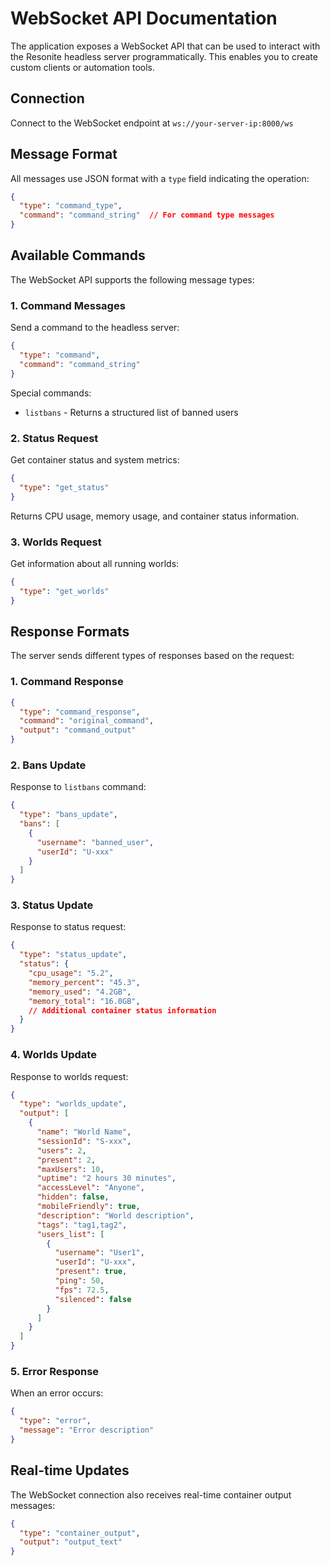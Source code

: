 # WebSocket API Documentation

The application exposes a WebSocket API that can be used to interact with the Resonite headless server programmatically.
This enables you to create custom clients or automation tools.

## Connection

Connect to the WebSocket endpoint at `ws://your-server-ip:8000/ws`

## Message Format

All messages use JSON format with a `type` field indicating the operation:

```json
{
  "type": "command_type",
  "command": "command_string"  // For command type messages
}
```

## Available Commands

The WebSocket API supports the following message types:

### 1. Command Messages

Send a command to the headless server:

```json
{
  "type": "command",
  "command": "command_string"
}
```

Special commands:

- `listbans` - Returns a structured list of banned users

### 2. Status Request

Get container status and system metrics:

```json
{
  "type": "get_status"
}
```

Returns CPU usage, memory usage, and container status information.

### 3. Worlds Request

Get information about all running worlds:

```json
{
  "type": "get_worlds"
}
```

## Response Formats

The server sends different types of responses based on the request:

### 1. Command Response

```json
{
  "type": "command_response",
  "command": "original_command",
  "output": "command_output"
}
```

### 2. Bans Update

Response to `listbans` command:

```json
{
  "type": "bans_update",
  "bans": [
    {
      "username": "banned_user",
      "userId": "U-xxx"
    }
  ]
}
```

### 3. Status Update

Response to status request:

```json
{
  "type": "status_update",
  "status": {
    "cpu_usage": "5.2",
    "memory_percent": "45.3",
    "memory_used": "4.2GB",
    "memory_total": "16.0GB",
    // Additional container status information
  }
}
```

### 4. Worlds Update

Response to worlds request:

```json
{
  "type": "worlds_update",
  "output": [
    {
      "name": "World Name",
      "sessionId": "S-xxx",
      "users": 2,
      "present": 2,
      "maxUsers": 10,
      "uptime": "2 hours 30 minutes",
      "accessLevel": "Anyone",
      "hidden": false,
      "mobileFriendly": true,
      "description": "World description",
      "tags": "tag1,tag2",
      "users_list": [
        {
          "username": "User1",
          "userId": "U-xxx",
          "present": true,
          "ping": 50,
          "fps": 72.5,
          "silenced": false
        }
      ]
    }
  ]
}
```

### 5. Error Response

When an error occurs:

```json
{
  "type": "error",
  "message": "Error description"
}
```

## Real-time Updates

The WebSocket connection also receives real-time container output messages:

```json
{
  "type": "container_output",
  "output": "output_text"
}
```